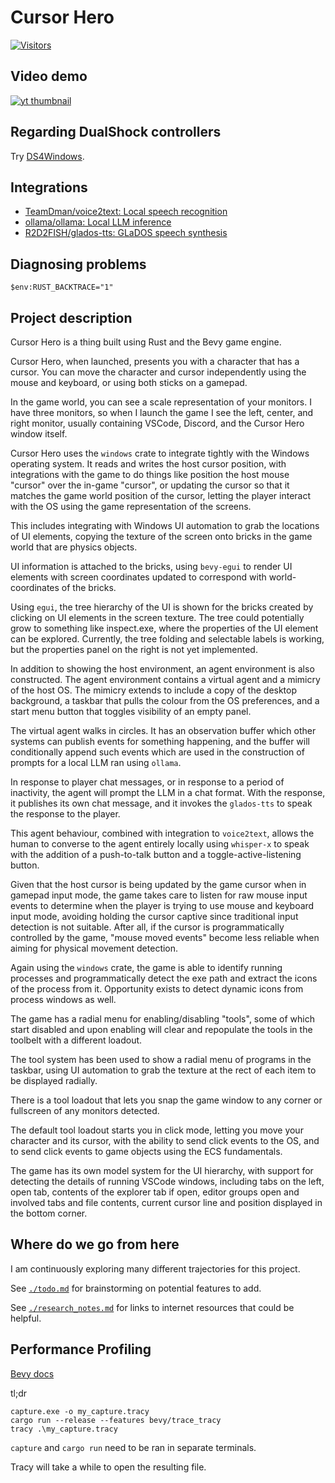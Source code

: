 # Cursor Hero

[![Visitors](https://api.visitorbadge.io/api/visitors?path=github.com%2FTeamDman%2FCursor-Hero&countColor=%23263759)](https://visitorbadge.io/status?path=github.com%2FTeamDman%2FCursor-Hero)

## Video demo

[![yt thumbnail](https://img.youtube.com/vi/t1PYks0UTL8/0.jpg)](https://youtu.be/t1PYks0UTL8)

## Regarding DualShock controllers

Try [DS4Windows](https://ds4windows.dev/).

## Integrations

- [TeamDman/voice2text: Local speech recognition](https://github.com/teamdman/voice2text)
- [ollama/ollama: Local LLM inference](https://github.com/ollama/ollama)
- [R2D2FISH/glados-tts: GLaDOS speech synthesis](https://github.com/TeamDman/glados-tts.git)

## Diagnosing problems

```pwsh
$env:RUST_BACKTRACE="1"
```

## Project description

Cursor Hero is a thing built using Rust and the Bevy game engine.

Cursor Hero, when launched, presents you with a character that has a cursor. You can move the character and cursor independently using the mouse and keyboard, or using both sticks on a gamepad.

In the game world, you can see a scale representation of your monitors. I have three monitors, so when I launch the game I see the left, center, and right monitor, usually containing VSCode, Discord, and the Cursor Hero window itself.

Cursor Hero uses the `windows` crate to integrate tightly with the Windows operating system. It reads and writes the host cursor position, with integrations with the game to do things like position the host mouse "cursor" over the in-game "cursor", or updating the cursor so that it matches the game world position of the cursor, letting the player interact with the OS using the game representation of the screens.

This includes integrating with Windows UI automation to grab the locations of UI elements, copying the texture of the screen onto bricks in the game world that are physics objects.

UI information is attached to the bricks, using `bevy-egui` to render UI elements with screen coordinates updated to correspond with world-coordinates of the bricks.

Using `egui`, the tree hierarchy of the UI is shown for the bricks created by clicking on UI elements in the screen texture. The tree could potentially grow to something like inspect.exe, where the properties of the UI element can be explored. Currently, the tree folding and selectable labels is working, but the properties panel on the right is not yet implemented.

In addition to showing the host environment, an agent environment is also constructed. The agent environment contains a virtual agent and a mimicry of the host OS. The mimicry extends to include a copy of the desktop background, a taskbar that pulls the colour from the OS preferences, and a start menu button that toggles visibility of an empty panel.

The virtual agent walks in circles. It has an observation buffer which other systems can publish events for something happening, and the buffer will conditionally append such events which are used in the construction of prompts for a local LLM ran using `ollama`.

In response to player chat messages, or in response to a period of inactivity, the agent will prompt the LLM in a chat format. With the response, it publishes its own chat message, and it invokes the `glados-tts` to speak the response to the player.

This agent behaviour, combined with integration to `voice2text`, allows the human to converse to the agent entirely locally using `whisper-x` to speak with the addition of a push-to-talk button and a toggle-active-listening button.

Given that the host cursor is being updated by the game cursor when in gamepad input mode, the game takes care to listen for raw mouse input events to determine when the player is trying to use mouse and keyboard input mode, avoiding holding the cursor captive since traditional input detection is not suitable. After all, if the cursor is programmatically controlled by the game, "mouse moved events" become less reliable when aiming for physical movement detection.

Again using the `windows` crate, the game is able to identify running processes and programmatically detect the exe path and extract the icons of the process from it.
Opportunity exists to detect dynamic icons from process windows as well.

The game has a radial menu for enabling/disabling "tools", some of which start disabled and upon enabling will clear and repopulate the tools in the toolbelt with a different loadout.

The tool system has been used to show a radial menu of programs in the taskbar, using UI automation to grab the texture at the rect of each item to be displayed radially.

There is a tool loadout that lets you snap the game window to any corner or fullscreen of any monitors detected.

The default tool loadout starts you in click mode, letting you move your character and its cursor, with the ability to send click events to the OS, and to send click events to game objects using the ECS fundamentals. 

The game has its own model system for the UI hierarchy, with support for detecting the details of running VSCode windows, including tabs on the left, open tab, contents of the explorer tab if open, editor groups open and involved tabs and file contents, current cursor line and position displayed in the bottom corner.

## Where do we go from here

I am continuously exploring many different trajectories for this project.

See [`./todo.md`](./todo.md) for brainstorming on potential features to add.

See [`./research_notes.md`](./research_notes.md) for links to internet resources that could be helpful.

## Performance Profiling

[Bevy docs](https://github.com/bevyengine/bevy/blob/main/docs/profiling.md#tracy-profiler)

tl;dr

```
capture.exe -o my_capture.tracy
cargo run --release --features bevy/trace_tracy
tracy .\my_capture.tracy
```

`capture` and `cargo run` need to be ran in separate terminals.

Tracy will take a while to open the resulting file.